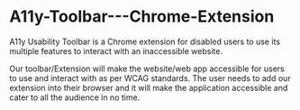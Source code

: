 # A11y-Toolbar---Chrome-Extension
A11y Usability Toolbar is a Chrome extension for disabled users to use its multiple features to interact with an inaccessible website.

Our toolbar/Extension will make the website/web app accessible for users to use and interact with as per WCAG standards. The user needs to add our extension into their browser and it will make the application accessible and cater to all the audience in no time.
